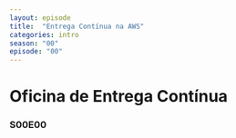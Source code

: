 ```yaml
---
layout: episode
title:  "Entrega Contínua na AWS"
categories: intro
season: "00"
episode: "00"
---
```

<h1>Oficina de Entrega Contínua</h1>
<h3>S00E00</h3>